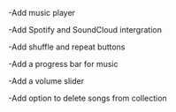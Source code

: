 -Add music player

-Add Spotify and SoundCloud intergration

-Add shuffle and repeat buttons

-Add a progress bar for music

-Add a volume slider

-Add option to delete songs from collection
